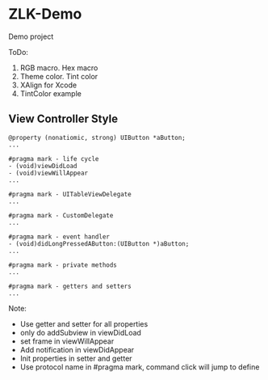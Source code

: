 ZLK-Demo
========

Demo project

ToDo:

1. RGB macro. Hex macro
2. Theme color. Tint color
3. XAlign for Xcode
4. TintColor example

View Controller Style
----

```
@property (nonatiomic, strong) UIButton *aButton;
...

#pragma mark - life cycle
- (void)viewDidLoad
- (void)viewWillAppear
...

#pragma mark - UITableViewDelegate
...

#pragma mark - CustomDelegate
...

#pragma mark - event handler
- (void)didLongPressedAButton:(UIButton *)aButton;
...

#pragma mark - private methods
...

#pragma mark - getters and setters
...
```

Note:
* Use getter and setter for all properties 
* only do addSubview in viewDidLoad
* set frame in viewWillAppear
* Add notification in viewDidAppear
* Init properties in setter and getter
* Use protocol name in #pragma mark, command click will jump to define
